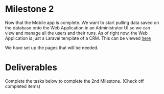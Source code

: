 # Milestone 2
Now that the Mobile app is complete. We want to start pulling data saved on the database onto the Web Application in an Administrator UI so we can view and manage all the users and their runs.
As of right now, the Web Application is just a Laravel template of a CRM. This can be viewed [here](https://adm.flyertap.com/login)

We have set up the pages that will be needed.

# Deliverables
Complete the tasks below to complete the 2nd Milestone. (Check off completed items)


